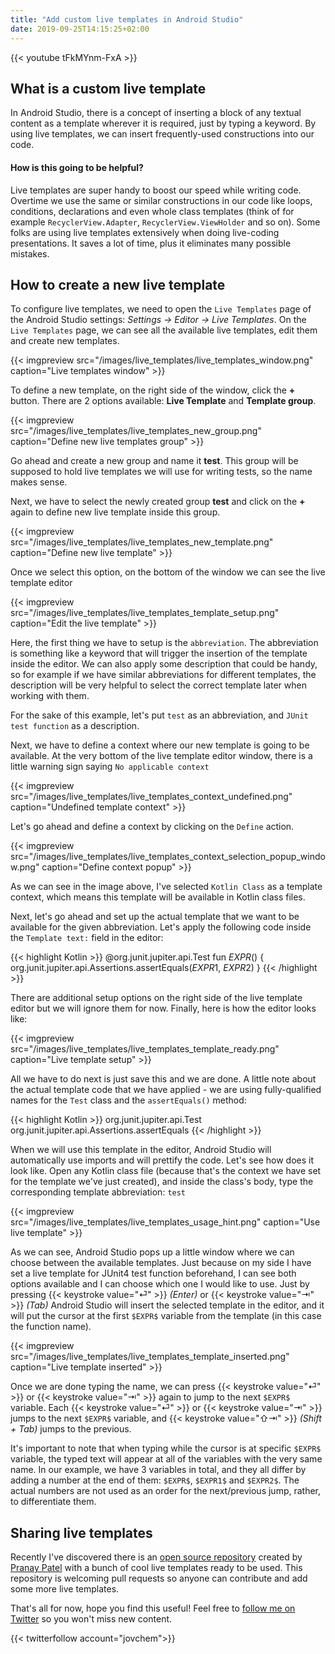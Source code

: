 ```yaml
---
title: "Add custom live templates in Android Studio"
date: 2019-09-25T14:15:25+02:00
---
```


{{< youtube tFkMYnm-FxA >}}

## What is a custom live template
In Android Studio, there is a concept of inserting a block of any textual content as a template wherever it is required, just by typing a keyword. By using live templates, we can insert frequently-used constructions into our code.

#### How is this going to be helpful?
Live templates are super handy to boost our speed while writing code. Overtime we use the same or similar constructions in our code like loops, conditions, declarations and even whole class templates (think of for example `RecyclerView.Adapter`, `RecyclerView.ViewHolder` and so on). Some folks are using live templates extensively when doing live-coding presentations. It saves a lot of time, plus it eliminates many possible mistakes.

## How to create a new live template

To configure live templates, we need to open the `Live Templates` page of the Android Studio settings: *Settings -> Editor -> Live Templates*. On the `Live Templates` page, we can see all the available live templates, edit them and create new templates.

{{< imgpreview src="/images/live_templates/live_templates_window.png" caption="Live templates window" >}}

To define a new template, on the right side of the window, click the **+** button. There are 2 options available: **Live Template** and **Template group**.

{{< imgpreview src="/images/live_templates/live_templates_new_group.png" caption="Define new live templates group" >}}

Go ahead and create a new group and name it **test**. This group will be supposed to hold live templates we will use for writing tests, so the name makes sense.

Next, we have to select the newly created group **test** and click on the **+** again to define new live template inside this group.

{{< imgpreview src="/images/live_templates/live_templates_new_template.png" caption="Define new live template" >}}

Once we select this option, on the bottom of the window we can see the live template editor

{{< imgpreview src="/images/live_templates/live_templates_template_setup.png" caption="Edit the live template" >}}

Here, the first thing we have to setup is the `abbreviation`. The abbreviation is something like a keyword that will trigger the insertion of the template inside the editor. We can also apply some description that could be handy, so for example if we have similar abbreviations for different templates, the description will be very helpful to select the correct template later when working with them.

For the sake of this example, let's put `test` as an abbreviation, and `JUnit test function` as a description.

Next, we have to define a context where our new template is going to be available. At the very bottom of the live template editor window, there is a little warning sign saying `No applicable context`

{{< imgpreview src="/images/live_templates/live_templates_context_undefined.png" caption="Undefined template context" >}}

Let's go ahead and define a context by clicking on the `Define` action.

{{< imgpreview src="/images/live_templates/live_templates_context_selection_popup_window.png" caption="Define context popup" >}}

As we can see in the image above, I've selected `Kotlin Class` as a template context, which means this template will be available in Kotlin class files.

Next, let's go ahead and set up the actual template that we want to be available for the given abbreviation. Let's apply the following code inside the `Template text:` field in the editor:

{{< highlight Kotlin >}}
@org.junit.jupiter.api.Test
fun $EXPR$() {
    org.junit.jupiter.api.Assertions.assertEquals($EXPR1$, $EXPR2$)
}
{{< /highlight >}}

There are additional setup options on the right side of the live template editor but we will ignore them for now. Finally, here is how the editor looks like:

{{< imgpreview src="/images/live_templates/live_templates_template_ready.png" caption="Live template setup" >}}

All we have to do next is just save this and we are done. A little note about the actual template code that we have applied - we are using fully-qualified names for the `Test` class and the `assertEquals()` method:

{{< highlight Kotlin >}}
org.junit.jupiter.api.Test
org.junit.jupiter.api.Assertions.assertEquals
{{< /highlight >}}

When we will use this template in the editor, Android Studio will automatically use imports and will prettify the code.
Let's see how does it look like. Open any Kotlin class file (because that's the context we have set for the template we've just created), and inside the class's body, type the corresponding template abbreviation: `test`

{{< imgpreview src="/images/live_templates/live_templates_usage_hint.png" caption="Use live template" >}}

As we can see, Android Studio pops up a little window where we can choose between the available templates. Just because on my side I have set a live template for JUnit4 test function beforehand, I can see both options available and I can choose which one I would like to use. Just by pressing {{< keystroke value="⏎" >}} *(Enter)* or {{< keystroke value="⇥" >}} *(Tab)* Android Studio will insert the selected template in the editor, and it will put the cursor at the first `$EXPR$` variable from the template (in this case the function name).

{{< imgpreview src="/images/live_templates/live_templates_template_inserted.png" caption="Live template inserted" >}}

Once we are done typing the name, we can press {{< keystroke value="⏎" >}} or {{< keystroke value="⇥" >}} again to jump to the next `$EXPR$` variable. Each {{< keystroke value="⏎" >}} or {{< keystroke value="⇥" >}} jumps to the next `$EXPR$` variable, and {{< keystroke value="⇧⇥" >}} *(Shift + Tab)* jumps to the previous.

It's important to note that when typing while the cursor is at specific `$EXPR$` variable, the typed text will appear at all of the variables with the very same name. In our example, we have 3 variables in total, and they all differ by adding a number at the end of them: `$EXPR$`, `$EXPR1$` and `$EXPR2$`. The actual numbers are not used as an order for the next/previous jump, rather, to differentiate them.

## Sharing live templates
Recently I've discovered there is an [open source repository](https://github.com/pranaypatel512/AndroidLiveTemplates) created by [Pranay Patel](https://twitter.com/pranaypatel_) with a bunch of cool live templates ready to be used. This repository is welcoming pull requests so anyone can contribute and add some more live templates.

That's all for now, hope you find this useful! Feel free to [follow me on Twitter](https://twitter.com/jovchem) so you won't miss new content.

{{< twitterfollow account="jovchem">}}
